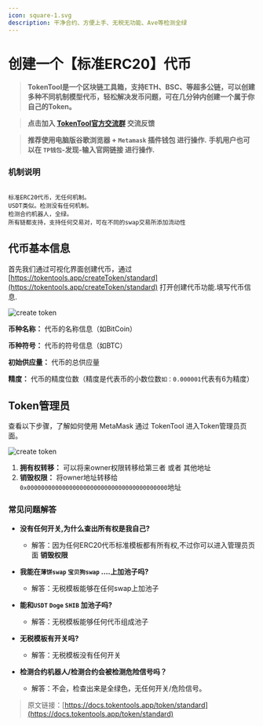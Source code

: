 ```yaml
---
icon: square-1.svg
description: 干净合约、方便上手、无税无功能、Ave等检测全绿
---
```


# 创建一个【标准ERC20】代币

> **TokenTool是一个区块链工具箱，支持ETH、BSC、等超多公链，可以创建多种不同机制模型代币，轻松解决发币问题，可在几分钟内创建一个属于你自己的Token。**




> **点击加入 [TokenTool官方交流群](https://t.me/tokentool_app) 交流反馈**



> **推荐使用电脑版谷歌浏览器 + `Metamask` 插件钱包 进行操作.**
> **手机用户也可以在 `TP钱包`-发现-输入官网链接 进行操作.**




### 机制说明

```

标准ERC20代币，无任何机制。
USDT类似。检测没有任何机制。
检测合约机器人，全绿。
所有链都支持，支持任何交易对，可在不同的swap交易所添加流动性

```



## 代币基本信息

首先我们通过可视化界面创建代币，通过 [https://tokentools.app/createToken/standard](https://tokentools.app/createToken/standard) 打开创建代币功能.填写代币信息.

![create token](../.gitbook/assets/standard/Snipaste_2023-04-13_11-17-09.png)

**币种名称：** 代币的名称信息（如BitCoin）

**币种符号：** 代币的符号信息（如BTC）

**初始供应量：** 代币的总供应量

**精度：** 代币的精度位数（精度是代表币的小数位数`如：0.000001`代表有6为精度）



## Token管理员

查看以下步骤，了解如何使用 MetaMask 通过 TokenTool 进入Token管理员页面。

![create token](../.gitbook/assets/standard/Snipaste_2023-04-13_11-21-17.png)


1. **拥有权转移：** 可以将来owner权限转移给第三者 或者 其他地址
2. **销毁权限：** 将owner地址转移给 `0x0000000000000000000000000000000000000000`地址



### 常见问题解答
- **没有任何开关,为什么查出所有权是我自己?**
  - 解答：因为任何ERC20代币标准模板都有所有权,不过你可以进入管理员页面 **销毁权限**


- **我能在`薄饼swap` `宝贝狗swap` ….上加池子吗?**
  - 解答：无税模板能够在任何swap上加池子
- **能和`USDT` `Doge` `SHIB` 加池子吗?**
  - 解答：无税模板能够任何代币组成池子
- **无税模板有开关吗?**
  - 解答：无税模板没有任何开关
- **检测合约机器人/检测合约会被检测危险信号吗？**
  - 解答：不会，检查出来是全绿色，无任何开关/危险信号。




> 原文链接：[https://docs.tokentools.app/token/standard](https://docs.tokentools.app/token/standard)

